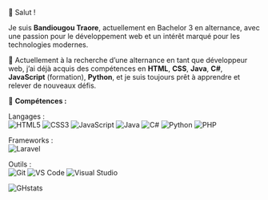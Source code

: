 👋 Salut !

Je suis **Bandiougou Traore**, actuellement en Bachelor 3 en alternance, avec une passion pour le développement web et un intérêt marqué pour les technologies modernes.

🌱 Actuellement à la recherche d’une alternance en tant que développeur web, j’ai déjà acquis des compétences en **HTML**, **CSS**, **Java**, **C#**, **JavaScript** (formation), **Python**, et je suis toujours prêt à apprendre et relever de nouveaux défis.

🚀 **Compétences :**

Langages :  
![HTML5](https://img.shields.io/badge/-HTML5-E34F26?logo=html5&logoColor=white) 
![CSS3](https://img.shields.io/badge/-CSS3-1572B6?logo=css3&logoColor=white) 
![JavaScript](https://img.shields.io/badge/-JavaScript-F7DF1E?logo=javascript&logoColor=black) 
![Java](https://img.shields.io/badge/-Java-007396?logo=java&logoColor=white) 
![C#](https://img.shields.io/badge/-C%23-239120?logo=csharp&logoColor=white) 
![Python](https://img.shields.io/badge/-Python-3776AB?logo=python&logoColor=white) 
![PHP](https://img.shields.io/badge/-PHP-777BB4?logo=php&logoColor=white)

Frameworks :  
![Laravel](https://img.shields.io/badge/-Laravel-FF2D20?logo=laravel&logoColor=white)

Outils :  
![Git](https://img.shields.io/badge/-Git-F05032?logo=git&logoColor=white) 
![VS Code](https://img.shields.io/badge/-VS%20Code-007ACC?logo=visual-studio-code&logoColor=white) 
![Visual Studio](https://img.shields.io/badge/-Visual%20Studio-5C2D91?logo=visual-studio&logoColor=white)

![GHstats](https://github-readme-stats.vercel.app/api?username=TraoreB8&show_icons=true)

